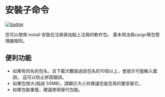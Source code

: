 # 安裝子命令

[![badge](https://img.shields.io/endpoint.svg?url=https%3A%2F%2Fgezf7g7pd5.execute-api.ap-northeast-1.amazonaws.com%2Fdefault%2Fsource_up_to_date%3Fowner%3Derg-lang%26repos%3Derg%26ref%3Dmain%26path%3Ddoc/EN/tools/install.md%26commit_hash%3Dd15cbbf7b33df0f78a575cff9679d84c36ea3ab1)](https://gezf7g7pd5.execute-api.ap-northeast-1.amazonaws.com/default/source_up_to_date?owner=erg-lang&repos=erg&ref=main&path=doc/EN/tools/install.md&commit_hash=d15cbbf7b33df0f78a575cff9679d84c36ea3ab1)

您可以使用 install 安裝在注冊表站點上注冊的軟件包。
基本用法與cargo等包管理器相同。

## 便利功能

* 如果有同名的包名，且下載次數超過該包名的10倍以上，會提示可能輸入錯誤。 這可以防止拼寫錯誤。
* 如果包很大(超過 50MB)，請顯示大小并建議您是否真的要安裝它。
* 如果包裝重復，建議使用替代包裝。